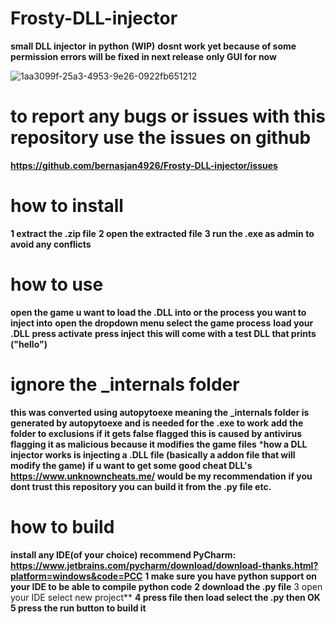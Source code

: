 # Frosty-DLL-injector
**small DLL injector**
**in python** 
**(WIP)**
**dosnt work yet because of some permission errors will be fixed in next release**
**only GUI for now**


![1aa3099f-25a3-4953-9e26-0922fb651212](https://github.com/user-attachments/assets/fe04d53a-ddbc-4a5b-9ab8-e7ca84cc2e3b)



# to report any bugs or issues with this repository use the issues on github
**https://github.com/bernasjan4926/Frosty-DLL-injector/issues**





# how to install
**1 extract the .zip file**
**2 open the extracted file**
**3 run the .exe as admin to avoid any conflicts**
# how to use
**open the game u want to load the .DLL into or the process you want to inject into**
**open the dropdown menu select the game process**
 **load your .DLL**
**press activate**
**press inject**
**this will come with a test DLL that prints ("hello")**



# ignore the _internals folder
**this was converted using autopytoexe meaning the _internals folder is generated by autopytoexe and is needed for the .exe to work**
**add the folder to exclusions if it gets false flagged this is caused by antivirus flagging it as malicious because it modifies the game files**
***how a DLL injector works is injecting a .DLL file (basically a addon file that will modify the game)**
**if u want to get some good cheat DLL's**
**https://www.unknowncheats.me/ would be my recommendation**
**if you dont trust this repository you can build it from the .py file etc.**
# how to build
**install any IDE(of your choice) recommend PyCharm: https://www.jetbrains.com/pycharm/download/download-thanks.html?platform=windows&code=PCC**
**1 make sure you have python support on your IDE to be able to compile python code**
**2 download the .py file**
3 open your IDE select new project**
**4 press file then load select the .py then OK**
**5 press the run button to build it**
